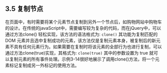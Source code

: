 ## 3.5 复制节点
在页面中，有时需要将某个元素节点复制到另外一个节点后，如购物网站中购物车的设计。在传统的javaScript中，需要编写较为复杂的代码，而在jQuery中，可以通过方法clone() 轻松实现，该方法的语法格式为:
`clone()`
其功能为复制匹配的 DOM 元素并且选中复制成功的元素，该方法仅是复制元素本身，被复制后的新元素不具有任何元素行为。如果需要在复制时将该元素的全部行为也进行复制，可以通过方法clone(true)实现，其格式为:
`clone(true)`
其中的参数设置为 true 就可以复制元素的所有事件处理。示例3-14很好地展示了调用clone()方法，将一个元素标记复制成另一外标记的使用方法。